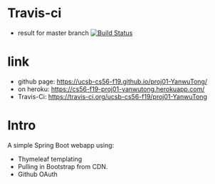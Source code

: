 # Travis-ci
* result for master branch [![Build Status](https://travis-ci.org/ucsb-cs56-f19/proj01-YanwuTong.svg?branch=master)](https://travis-ci.org/ucsb-cs56-f19/proj01-YanwuTong)

# link 
* github page: https://ucsb-cs56-f19.github.io/proj01-YanwuTong/
* on heroku: https://cs56-f19-proj01-yanwutong.herokuapp.com/
* Travis-Ci: https://travis-ci.org/ucsb-cs56-f19/proj01-YanwuTong


# Intro
A simple Spring Boot webapp using:
* Thymeleaf templating
* Pulling in Bootstrap from CDN.
* Github OAuth



